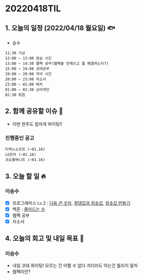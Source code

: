 # 20220418TIL

## 1. 오늘의 일정 (2022/04/18 월요일) 🐟

- 승수

```
11:30 기상
12:00 ~ 13:00 점심 시간
13:00 ~ 14:30 웹팩 공부(웹팩을 언제쓰고 뭘 해결하는지?)
15:00 ~ 19:00 코테공부
19:00 ~ 20:00 저녁 시간
20:00 ~ 23:00 자소서
23:00 ~ 01:00 배치
01:00 ~ 02:30 싱어게인
02:30 취침
```

## 2. 함께 공유할 이슈 💌

- 이번 한주도 힘차게 파이팅!!

### 진행중인 공고

```
티맥스소프트 (~01.16)
LG전자 (~01.16)
코오롱베니트 (~01.16)

```

## 3. 오늘 할 일 🔥

### 이승수

- [x]  프로그래머스 Lv.2 : [다음 큰 숫자](https://programmers.co.kr/learn/courses/30/lessons/12911), [최댓값과 최솟값](https://programmers.co.kr/learn/courses/30/lessons/12939), [최솟값 만들기](https://programmers.co.kr/learn/courses/30/lessons/12941)
- [x]  백준 : [줄어드는 수](https://www.acmicpc.net/problem/1174)
- [x]  웹팩 공부
- [x]  자소서

## 4. 오늘의 회고 및 내일 목표 🎈

### 이승수

- 내일 코테 화이팅! 모르는 건 어쩔 수 없다 치더라도 아는건 틀리지 말자
- 웹팩이란?